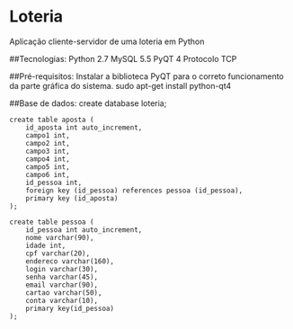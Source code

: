 # Loteria
Aplicação cliente-servidor de uma loteria em Python

##Tecnologias:
	Python 2.7
	MySQL 5.5
	PyQT 4
	Protocolo TCP

##Pré-requisitos:
	Instalar a biblioteca PyQT para o correto funcionamento da parte gráfica do sistema.
		sudo apt-get install python-qt4

##Base de dados:
	create database loteria;

	create table aposta (
		id_aposta int auto_increment,
		campo1 int,
		campo2 int,
		campo3 int,
		campo4 int,
		campo5 int,
		campo6 int,
		id_pessoa int,
		foreign key (id_pessoa) references pessoa (id_pessoa),
		primary key (id_aposta)
	);

	create table pessoa (
		id_pessoa int auto_increment,
		nome varchar(90),
		idade int,
		cpf varchar(20),
		endereco varchar(160),
		login varchar(30),
		senha varchar(45),
		email varchar(90),
		cartao varchar(50),
		conta varchar(10),
		primary key(id_pessoa)
	);
